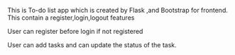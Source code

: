 This is To-do list app which is created by Flask ,and Bootstrap for frontend.
This contain a register,login,logout features 

User can register before login if not registered 

User can add tasks and can update the status of the task.
